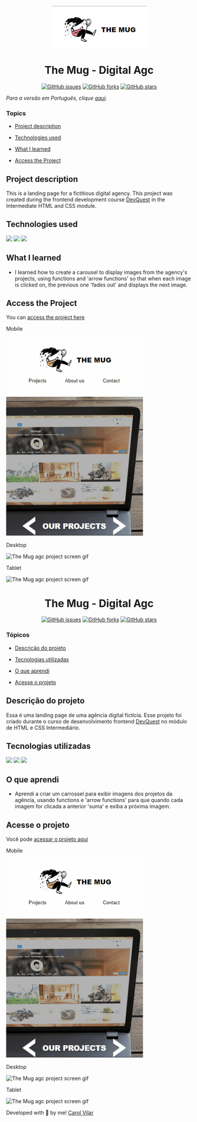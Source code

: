 <p align='center'> <img src="./src/the-mug.png" alt="the agency logo of a man hugging a coffee mug"> </p>

<h1 align='center'> The Mug - Digital Agc </h1>

<div align='center'>

<a href="https://github.com/Bo83dev/digital-agc/issues"><img alt="GitHub issues" src="https://img.shields.io/github/issues/Bo83dev/digital-agc"></a>
<a href="https://github.com/Bo83dev/digital-agc/network"><img alt="GitHub forks" src="https://img.shields.io/github/forks/Bo83dev/digital-agc"></a>
<a href="https://github.com/Bo83dev/digital-agc/stargazers"><img alt="GitHub stars" src="https://img.shields.io/github/stars/Bo83dev/digital-agc"></a>
   
</div>

_Para a versão em Português, clique [aqui](#portuguese)._ 

### Topics

- [Project description](#project-description)

- [Technologies used](#technologies-used)

- [What I learned](#what-I-learned)

- [Access the Project](#access-the-project)


## Project description

<p align="justify">

This is a landing page for a fictitious digital agency. This project was created during the frontend development course [DevQuest](https://devemdobro.com/lista/) in the Intermediate HTML and CSS module.

</p>

## Technologies used

<div>
  <img src="https://img.shields.io/badge/HTML5-E34F26?style=for-the-badge&logo=html5&logoColor=white">
  <img src="https://img.shields.io/badge/CSS3-1572B6?style=for-the-badge&logo=css3&logoColor=white">
  <img src="https://img.shields.io/badge/JavaScript-F7DF1E?style=for-the-badge&logo=javascript&logoColor=black"> 
</div>


## What I learned

- I learned how to create a carousel to display images from the agency's projects, using functions and 'arrow functions' so that when each image is clicked on, the previous one 'fades out' and displays the next image.


## Access the Project

You can [access the project here](https://bo83dev.github.io/digital-agc/) 


Mobile

<img src="./src/mug-mobile-screen.gif" alt="The Mug agc project screen gif">

Desktop 

<img src="./src/mug-desktop-screen.gif" alt="The Mug agc project screen gif">

Tablet

<img src="./src/mug-tablet-screen.gif" alt="The Mug agc project screen gif">



<div id="portuguese">


<h1 align='center'> The Mug - Digital Agc </h1>


<div align='center'>
	<a href="https://github.com/Bo83dev/digital-agc/issues"><img alt="GitHub issues" src="https://img.shields.io/github/issues/Bo83dev/digital-agc"></a>
	<a href="https://github.com/Bo83dev/digital-agc/network"><img alt="GitHub forks" src="https://img.shields.io/github/forks/Bo83dev/digital-agc"></a>
	<a href="https://github.com/Bo83dev/digital-agc/stargazers"><img alt="GitHub stars" src="https://img.shields.io/github/stars/Bo83dev/digital-agc"></a>
</div>


### Tópicos 

- [Descrição do projeto](#descrição-do-projeto)

- [Tecnologias utilizadas](#tecnologias-utilizadas)

- [O que aprendi](#o-que-aprendi)

- [Acesse o projeto](#acesse-o-projeto)


## Descrição do projeto 

<p align="justify">

Essa é uma landing page de uma agência digital fictícia. Esse projeto foi criado durante o curso de desenvolvimento frontend [DevQuest](https://devemdobro.com/lista/) no módulo de HTML e CSS Intermediário.

</p>


## Tecnologias utilizadas

<div>
  <img src="https://img.shields.io/badge/HTML5-E34F26?style=for-the-badge&logo=html5&logoColor=white">
  <img src="https://img.shields.io/badge/CSS3-1572B6?style=for-the-badge&logo=css3&logoColor=white">
  <img src="https://img.shields.io/badge/JavaScript-F7DF1E?style=for-the-badge&logo=javascript&logoColor=black"> 
</div>

## O que aprendi

- Aprendi a criar um carrossel para exibir imagens dos projetos da agência, usando functions e 'arrow functions' para que quando cada imagem for clicada a anterior 'suma' e exiba a próxima imagem.

## Acesse o projeto

Você pode [acessar o projeto aqui](https://bo83dev.github.io/digital-agc/) 

Mobile

<img src="./src/mug-mobile-screen.gif" alt="The Mug agc project screen gif">

Desktop 

<img src="./src/mug-desktop-screen.gif" alt="The Mug agc project screen gif">

Tablet

<img src="./src/mug-tablet-screen.gif" alt="The Mug agc project screen gif">


Developed with 🧡 by me!  [Carol Vilar](https://www.linkedin.com/in/carolinebarbosavilar/)
